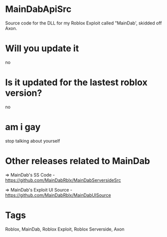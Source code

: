 # MainDabApiSrc
 Source code for the DLL for my Roblox Exploit called "MainDab', skidded off Axon.

# Will you update it
no 

# Is it updated for the lastest roblox version?
no

# am i gay 
stop talking about yourself

# Other releases related to MainDab
=> MainDab's SS Code - https://github.com/MainDabRblx/MainDabServersideSrc

=> MainDab's Exploit UI Source - https://github.com/MainDabRblx/MainDabUISource

# Tags
Roblox, MainDab, Roblox Exploit, Roblox Serverside, Axon
